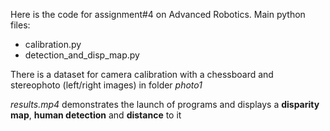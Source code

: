 Here is the code for assignment#4 on Advanced Robotics.
Main python files:
- calibration.py
- detection_and_disp_map.py

There is a dataset for camera calibration with a chessboard and stereophoto (left/right images) in folder *photo1*

*results.mp4* demonstrates the launch of programs and displays a **disparity map**, **human detection** and **distance** to it
